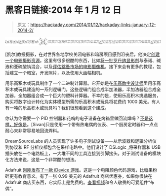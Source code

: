 # 黑客日链接:2014 年 1 月 12 日

> 原文：<https://hackaday.com/2014/01/12/hackaday-links-january-12-2014-2/>

![hackaday-links-chain](img/da184e9bde007f88b719f5aafc440574.png)

[凯尔]教授摄影，在对世界各地学校关闭电影和暗房项目感到沮丧后，他决定[创建一个电影摄影资源](http://www.drfrankenfilm.com/)。这里有很多很酷的东西，比如[将一批罗丹纳显影剂](http://www.drfrankenfilm.com/diy-rodinal/4575179217)与泰诺、碱液和亚硫酸钠混合，以及[评估跳蚤市场的电影摄像机](http://www.drfrankenfilm.com/so-you-wanna-shoot-film/4576007862)。接下来会有更多的教程，包括建立一个暗室，开发照片，以及使用大画幅相机。

用乐高积木或玩具制作了一个二进制计算器。它开始是在[乐高数字设计师](http://ldd.lego.com/en-us/download)里用乐高积木或玩具建造的一系列逻辑门。这些逻辑门组合成半加法器，半加法器组合成全加器，全加器组合成一个巨大的塑料计算器。不幸的是，使用乐高积木挑选服务，购买将数字设计转化为实体模型所需的乐高积木或玩具将花费约 1000 美元。有人有一吨的乐高积木或玩具吗？我们很想看到这个建成。

你认为你需要一个 PID 控制器和花哨的电子设备在烤箱里做回流焊吗？[不是这样，好像是](http://sivantoledotech.wordpress.com/2014/01/10/reflow-soldering-toaster-oven/)。[Sivan]只是使用一个带有热电偶的仪表、一个厨房定时器和一点点耐心来非常容易地回流焊料。

DreamSourceLabs 的人员实现了许多电子测试设备——从示波器和逻辑分析仪到协议和 RF 分析仪都包含在采样电路中。他们设计了 DSLogic ,将采样器和 USB 插头放在一个电路板上，一大堆不同的工具连接到引脚接头。对于测试设备的模块化方法来说，这是一个非常酷的想法。

Adafruit [刚刚发布了一款 iDevice 游戏](http://www.adafruit.com/mhosresistance)。这是一个电阻颜色代码游戏，比糖果粉碎更有教育意义。有了一张 0.99 美元的 Adafruit 商店优惠券，如果你很快在 Adafruit 商店买东西，它实际上是免费的。[查看视频](http://www.youtube.com/watch?v=gsNkZ_hPnJA)和令人敬畏的可爱组件“布偶”。